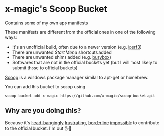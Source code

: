 # x-magic's Scoop Bucket

Contains some of my own app manifests

These manifests are different from the official ones in one of the following ways: 
- It's an unofficial build, often due to a newer version (e.g. [iperf3](bucket/iperf3.json))
- There are unwanted _Start Menu_ shortcuts added
- There are unwanted shims added (e.g. [busybox](bucket/busybox.json))
- Softwares that are not in the official buckets yet (but I will most likely to submit those to official buckets)

[Scoop](https://scoop.sh/) is a windows package manager similar to apt-get or homebrew.

You can add this bucket to scoop using
```
scoop bucket add x-magic https://github.com/x-magic/scoop-bucket.git
```

## Why are you doing this? 
Because it's [head-bangingly](https://github.com/lukesampson/scoop-extras/pull/5616) [frustrating](https://github.com/lukesampson/scoop-extras/pull/5637), [borderline](https://github.com/lukesampson/scoop-extras/pull/5638) [impossible](https://github.com/lukesampson/scoop-extras/pull/5765) to contribute to the official bucket. I'm out 🖐🎤
